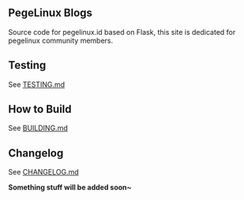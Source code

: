 ## PegeLinux Blogs 

Source code for pegelinux.id based on Flask, this site is dedicated for pegelinux community members.

## Testing

See [TESTING.md](TESTING.md)

## How to Build 

See [BUILDING.md](BUILDING.md)

## Changelog

See [CHANGELOG.md](CHANGELOG.md)

__Something stuff will be added soon~__
